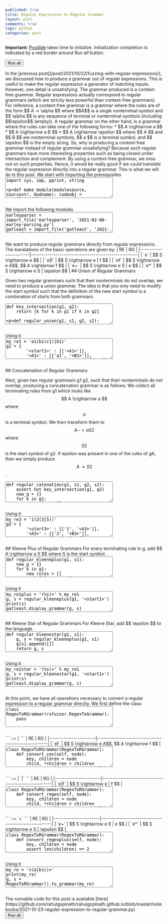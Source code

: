 ```yaml
---
published: true
title: Regular Expression to Regular Grammar
layout: post
comments: true
tags: python
categories: post
---
```

<script type="text/javascript">window.languagePluginUrl='/resources/pyodide/full/3.9/';</script>
<script src="/resources/pyodide/full/3.9/pyodide.js"></script>
<link rel="stylesheet" type="text/css" media="all" href="/resources/skulpt/css/codemirror.css">
<link rel="stylesheet" type="text/css" media="all" href="/resources/skulpt/css/solarized.css">
<link rel="stylesheet" type="text/css" media="all" href="/resources/skulpt/css/env/editor.css">

<script src="/resources/skulpt/js/codemirrorepl.js" type="text/javascript"></script>
<script src="/resources/skulpt/js/python.js" type="text/javascript"></script>
<script src="/resources/pyodide/js/env/editor.js" type="text/javascript"></script>

**Important:** [Pyodide](https://pyodide.readthedocs.io/en/latest/) takes time to initialize.
Initialization completion is indicated by a red border around *Run all* button.
<form name='python_run_form'>
<button type="button" name="python_run_all">Run all</button>
</form>
In the [previous post](/post/2021/10/22/fuzzing-with-regular-expressions/), we
discussed how to produce a grammar out of regular expressions. This is
useful to make the regular expression a generator of matching inputs. However,
one detail is unsatisfying. The grammar produced is a context-free grammar.
Regular expressions actually correspond to regular grammars (which
are strictly less powerful than context-free grammars).
For reference, a context-free grammar is a grammar where the rules are of
the form $$ A -> \alpha $$ where $$A$$ is a single nonterminal symbol and
$$ \alpha $$ is any sequence of terminal or nonterminal symbols
(including $$\epsilon$$ (empty)).
A regular grammar on the other hand, is a grammar where the rules can take one
of the following forms:
* $$ A \rightarrow a $$
* $$ A \rightarrow a B $$
* $$ A \rightarrow \epsilon $$
where $$ A $$  and $$ B $$ are nonterminal symbols, $$ a $$ is a terminal
symbol, and $$ \epsilon $$ is the empty string.
So, why is producing a context-free grammar instead of regular grammar
unsatisfying? Because such regular grammars have more interesting properties
such as being closed under intersection and complement. By using a
context-free grammar, we miss out on such properties.
Hence, it would be really good if we could
translate the regular expression directly into a regular grammar. This is what
we will do in this post.
We start with importing the prerequisites

<!--
############
import sys, imp, pprint, string

def make_module(modulesource, sourcestr, modname):
    codeobj = compile(modulesource, sourcestr, 'exec')
    newmodule = imp.new_module(modname)
    exec(codeobj, newmodule.__dict__)
    return newmodule

def import_file(name, location):
    if "pyodide" in sys.modules:
        import pyodide
        github_repo = 'https://raw.githubusercontent.com/'
        my_repo =  'rahulgopinath/rahulgopinath.github.io'
        module_loc = github_repo + my_repo + '/master/notebooks/%s' % location
        module_str = pyodide.open_url(module_loc).getvalue()
    else:
        module_loc = './notebooks/%s' % location
        with open(module_loc, encoding='utf8') as f:
            module_str = f.read()
    return make_module(module_str, module_loc, name)

############
-->
<form name='python_run_form'>
<textarea cols="40" rows="4" name='python_edit'>
import sys, imp, pprint, string

def make_module(modulesource, sourcestr, modname):
    codeobj = compile(modulesource, sourcestr, &#x27;exec&#x27;)
    newmodule = imp.new_module(modname)
    exec(codeobj, newmodule.__dict__)
    return newmodule

def import_file(name, location):
    if &quot;pyodide&quot; in sys.modules:
        import pyodide
        github_repo = &#x27;https://raw.githubusercontent.com/&#x27;
        my_repo =  &#x27;rahulgopinath/rahulgopinath.github.io&#x27;
        module_loc = github_repo + my_repo + &#x27;/master/notebooks/%s&#x27; % location
        module_str = pyodide.open_url(module_loc).getvalue()
    else:
        module_loc = &#x27;./notebooks/%s&#x27; % location
        with open(module_loc, encoding=&#x27;utf8&#x27;) as f:
            module_str = f.read()
    return make_module(module_str, module_loc, name)
</textarea><br />
<pre class='Output' name='python_output'></pre>
<div name='python_canvas'></div>
</form>
We import the following modules

<!--
############
earleyparser = import_file('earleyparser', '2021-02-06-earley-parsing.py')
gatleast = import_file('gatleast', '2021-09-09-fault-inducing-grammar.py')
fuzzer = import_file('fuzzer', '2019-05-28-simplefuzzer-01.py')
rxfuzzer = import_file('rxfuzzer', '2021-10-22-fuzzing-with-regular-expressions.py')

############
-->
<form name='python_run_form'>
<textarea cols="40" rows="4" name='python_edit'>
earleyparser = import_file(&#x27;earleyparser&#x27;, &#x27;2021-02-06-earley-parsing.py&#x27;)
gatleast = import_file(&#x27;gatleast&#x27;, &#x27;2021-09-09-fault-inducing-grammar.py&#x27;)
fuzzer = import_file(&#x27;fuzzer&#x27;, &#x27;2019-05-28-simplefuzzer-01.py&#x27;)
rxfuzzer = import_file(&#x27;rxfuzzer&#x27;, &#x27;2021-10-22-fuzzing-with-regular-expressions.py&#x27;)
</textarea><br />
<pre class='Output' name='python_output'></pre>
<div name='python_canvas'></div>
</form>
We want to produce regular grammars directly from regular expressions.
The translations of the basic operations are given by:
| RE                    | RG                                                  |
|-----------------------|-----------------------------------------------------|
| `e`                   | $$ S \rightarrow e $$                               |
| `e|f`                 | $$ S \rightarrow e | f $$                           |
| `ef`                  | $$ S \rightarrow e A$$, $$ A \rightarrow f $$       |
| `e+`                  | $$ S \rightarrow e S | e        $$                  |
| `e*`                  | $$ S \rightarrow e S | \epsilon $$                  |
## Union of Regular Grammars

Given two regular grammars such that their nonterminals do not overlap,
we need to produce a union grammar.
The idea is that you only need to modify the start symbol such that
the definition of the new start symbol is a combination of starts from both
grammars.

<!--
############
def key_intersection(g1, g2):
    return [k for k in g1 if k in g2]

def regular_union(g1, s1, g2, s2):
    assert not key_intersection(g1, g2)
    new_s = '<%s>' % (s1[1:-1] + s2[1:-1])
    assert new_s not in g1
    assert new_s not in g2
    return {**g1, **g2, **{new_s: (list(g1[s1]) + list(g2[s2]))}}, new_s

############
-->
<form name='python_run_form'>
<textarea cols="40" rows="4" name='python_edit'>
def key_intersection(g1, g2):
    return [k for k in g1 if k in g2]

def regular_union(g1, s1, g2, s2):
    assert not key_intersection(g1, g2)
    new_s = &#x27;&lt;%s&gt;&#x27; % (s1[1:-1] + s2[1:-1])
    assert new_s not in g1
    assert new_s not in g2
    return {**g1, **g2, **{new_s: (list(g1[s1]) + list(g2[s2]))}}, new_s
</textarea><br />
<pre class='Output' name='python_output'></pre>
<div name='python_canvas'></div>
</form>
Using it

<!--
############
my_re1 = 'a1(b1(c1)|b1)'
g1 = {
        '<start1>' : [['<A1>']],
        '<A1>' : [['a1', '<B1>']],
        '<B1>' : [['b1','<C1>'], ['b1']],
        '<C1>' : [['c1']]
        }
my_re2 = 'a2(b2)|a2'
g2 = {
        '<start2>' : [['<A2>']],
        '<A2>' : [['a2', '<B2>'], ['a2']],
        '<B2>' : [['b2']]
        }
g, s = regular_union(g1, '<start1>', g2, '<start2>')
print(s)
gatleast.display_grammar(g, s)
# check it has worked
import re
rgf = fuzzer.LimitFuzzer(g)
for i in range(10):
    v = rgf.fuzz(s)
    assert re.match(my_re1, v) or re.match(my_re2, v), v

############
-->
<form name='python_run_form'>
<textarea cols="40" rows="4" name='python_edit'>
my_re1 = &#x27;a1(b1(c1)|b1)&#x27;
g1 = {
        &#x27;&lt;start1&gt;&#x27; : [[&#x27;&lt;A1&gt;&#x27;]],
        &#x27;&lt;A1&gt;&#x27; : [[&#x27;a1&#x27;, &#x27;&lt;B1&gt;&#x27;]],
        &#x27;&lt;B1&gt;&#x27; : [[&#x27;b1&#x27;,&#x27;&lt;C1&gt;&#x27;], [&#x27;b1&#x27;]],
        &#x27;&lt;C1&gt;&#x27; : [[&#x27;c1&#x27;]]
        }
my_re2 = &#x27;a2(b2)|a2&#x27;
g2 = {
        &#x27;&lt;start2&gt;&#x27; : [[&#x27;&lt;A2&gt;&#x27;]],
        &#x27;&lt;A2&gt;&#x27; : [[&#x27;a2&#x27;, &#x27;&lt;B2&gt;&#x27;], [&#x27;a2&#x27;]],
        &#x27;&lt;B2&gt;&#x27; : [[&#x27;b2&#x27;]]
        }
g, s = regular_union(g1, &#x27;&lt;start1&gt;&#x27;, g2, &#x27;&lt;start2&gt;&#x27;)
print(s)
gatleast.display_grammar(g, s)
# check it has worked
import re
rgf = fuzzer.LimitFuzzer(g)
for i in range(10):
    v = rgf.fuzz(s)
    assert re.match(my_re1, v) or re.match(my_re2, v), v
</textarea><br />
<pre class='Output' name='python_output'></pre>
<div name='python_canvas'></div>
</form>
## Concatenation of Regular Grammars

Next, given two regular grammars g1 g2, such that
their nonterminals do not overlap, producing a concatenation grammar is as
follows: We collect all terminating rules from g1 which looks like
$$ A \\rightarrow a $$ where
$$ a $$ is a terminal symbol. We then transform them to $$ A -> a S2 $$
where $$ S2 $$ is the start symbol of g2. If epsilon was present in one of the
rules of gA, then we simply produce $$ A \rightarrow S2 $$.

<!--
############
def regular_catenation(g1, s1, g2, s2):
    assert not key_intersection(g1, g2)
    new_g = {}
    for k in g1:
        new_rules = []
        new_g[k] = new_rules
        for r in g1[k]:
            if len(r) == 0: # epsilon
                #new_rules.extend(g2[s2])
                new_rules.append([s2])
            elif len(r) == 1 and not fuzzer.is_nonterminal(r[0]):
                new_rules.append(r + [s2])
            else:
                new_rules.append(r)
    return {**g2, **new_g}, s1

############
-->
<form name='python_run_form'>
<textarea cols="40" rows="4" name='python_edit'>
def regular_catenation(g1, s1, g2, s2):
    assert not key_intersection(g1, g2)
    new_g = {}
    for k in g1:
        new_rules = []
        new_g[k] = new_rules
        for r in g1[k]:
            if len(r) == 0: # epsilon
                #new_rules.extend(g2[s2])
                new_rules.append([s2])
            elif len(r) == 1 and not fuzzer.is_nonterminal(r[0]):
                new_rules.append(r + [s2])
            else:
                new_rules.append(r)
    return {**g2, **new_g}, s1
</textarea><br />
<pre class='Output' name='python_output'></pre>
<div name='python_canvas'></div>
</form>
Using it

<!--
############
my_re3 = '1(2(3|5))'
g3 = {
        '<start3>' : [['1', '<A3>']],
        '<A3>' : [['2', '<B3>']],
        '<B3>' : [['3'], ['5']]
        }
my_re4 = 'a(b(c|d)|b)'
g4 = {
        '<start4>' : [['a', '<A4>']],
        '<A4>' : [['b', '<B4>'], ['b']],
        '<B4>' : [['c'], ['d']]
        }
g, s = regular_catenation(g3, '<start3>', g4, '<start4>')
print(s)
gatleast.display_grammar(g, s)
# check it has worked
import re
rgf = fuzzer.LimitFuzzer(g)
for i in range(10):
    v = rgf.fuzz(s)
    assert re.match(my_re3 + my_re4, v), v

############
-->
<form name='python_run_form'>
<textarea cols="40" rows="4" name='python_edit'>
my_re3 = &#x27;1(2(3|5))&#x27;
g3 = {
        &#x27;&lt;start3&gt;&#x27; : [[&#x27;1&#x27;, &#x27;&lt;A3&gt;&#x27;]],
        &#x27;&lt;A3&gt;&#x27; : [[&#x27;2&#x27;, &#x27;&lt;B3&gt;&#x27;]],
        &#x27;&lt;B3&gt;&#x27; : [[&#x27;3&#x27;], [&#x27;5&#x27;]]
        }
my_re4 = &#x27;a(b(c|d)|b)&#x27;
g4 = {
        &#x27;&lt;start4&gt;&#x27; : [[&#x27;a&#x27;, &#x27;&lt;A4&gt;&#x27;]],
        &#x27;&lt;A4&gt;&#x27; : [[&#x27;b&#x27;, &#x27;&lt;B4&gt;&#x27;], [&#x27;b&#x27;]],
        &#x27;&lt;B4&gt;&#x27; : [[&#x27;c&#x27;], [&#x27;d&#x27;]]
        }
g, s = regular_catenation(g3, &#x27;&lt;start3&gt;&#x27;, g4, &#x27;&lt;start4&gt;&#x27;)
print(s)
gatleast.display_grammar(g, s)
# check it has worked
import re
rgf = fuzzer.LimitFuzzer(g)
for i in range(10):
    v = rgf.fuzz(s)
    assert re.match(my_re3 + my_re4, v), v
</textarea><br />
<pre class='Output' name='python_output'></pre>
<div name='python_canvas'></div>
</form>
## Kleene Plus of Regular Grammars
For every terminating rule in g, add $$ A \rightarrow a S $$ where S is the
start symbol.

<!--
############
def regular_kleeneplus(g1, s1):
    new_g = {}
    for k in g1:
        new_rules = []
        new_g[k] = new_rules
        for r in g1[k]:
            if len(r) == 0: # epsilon
                new_rules.append([])
                #new_rules.extend(g1[s2])
                new_rules.append([s1])
            elif len(r) == 1 and not fuzzer.is_nonterminal(r[0]):
                new_rules.append(r)
                new_rules.append(r + [s1])
            else:
                new_rules.append(r)
    return new_g, s1

############
-->
<form name='python_run_form'>
<textarea cols="40" rows="4" name='python_edit'>
def regular_kleeneplus(g1, s1):
    new_g = {}
    for k in g1:
        new_rules = []
        new_g[k] = new_rules
        for r in g1[k]:
            if len(r) == 0: # epsilon
                new_rules.append([])
                #new_rules.extend(g1[s2])
                new_rules.append([s1])
            elif len(r) == 1 and not fuzzer.is_nonterminal(r[0]):
                new_rules.append(r)
                new_rules.append(r + [s1])
            else:
                new_rules.append(r)
    return new_g, s1
</textarea><br />
<pre class='Output' name='python_output'></pre>
<div name='python_canvas'></div>
</form>
Using it

<!--
############
my_re1plus = '(%s)+' % my_re1
g, s = regular_kleeneplus(g1, '<start1>')
print(s)
gatleast.display_grammar(g, s)
# check it has worked
import re
rgf = fuzzer.LimitFuzzer(g)
for i in range(10):
    v = rgf.fuzz(s)
    assert re.match(my_re1plus, v), v

############
-->
<form name='python_run_form'>
<textarea cols="40" rows="4" name='python_edit'>
my_re1plus = &#x27;(%s)+&#x27; % my_re1
g, s = regular_kleeneplus(g1, &#x27;&lt;start1&gt;&#x27;)
print(s)
gatleast.display_grammar(g, s)
# check it has worked
import re
rgf = fuzzer.LimitFuzzer(g)
for i in range(10):
    v = rgf.fuzz(s)
    assert re.match(my_re1plus, v), v
</textarea><br />
<pre class='Output' name='python_output'></pre>
<div name='python_canvas'></div>
</form>
## Kleene Star of Regular Grammars
For Kleene Star, add $$ \epsilon $$ to the language.

<!--
############
def regular_kleenestar(g1, s1):
    g, s = regular_kleeneplus(g1, s1)
    g[s].append([])
    return g, s

############
-->
<form name='python_run_form'>
<textarea cols="40" rows="4" name='python_edit'>
def regular_kleenestar(g1, s1):
    g, s = regular_kleeneplus(g1, s1)
    g[s].append([])
    return g, s
</textarea><br />
<pre class='Output' name='python_output'></pre>
<div name='python_canvas'></div>
</form>
Using it

<!--
############
my_re1star = '(%s)+' % my_re1
g, s = regular_kleenestar(g1, '<start1>')
print(s)
gatleast.display_grammar(g, s)
# check it has worked
import re
rgf = fuzzer.LimitFuzzer(g)
for i in range(10):
    v = rgf.fuzz(s)
    assert (re.match(my_re1star, v) or v == ''), v

############
-->
<form name='python_run_form'>
<textarea cols="40" rows="4" name='python_edit'>
my_re1star = &#x27;(%s)+&#x27; % my_re1
g, s = regular_kleenestar(g1, &#x27;&lt;start1&gt;&#x27;)
print(s)
gatleast.display_grammar(g, s)
# check it has worked
import re
rgf = fuzzer.LimitFuzzer(g)
for i in range(10):
    v = rgf.fuzz(s)
    assert (re.match(my_re1star, v) or v == &#x27;&#x27;), v
</textarea><br />
<pre class='Output' name='python_output'></pre>
<div name='python_canvas'></div>
</form>
At this point, we have all operations  necessary to convert a regular
expression to a regular grammar directly. We first define the class

<!--
############
class RegexToRGrammar(rxfuzzer.RegexToGrammar):
    pass

############
-->
<form name='python_run_form'>
<textarea cols="40" rows="4" name='python_edit'>
class RegexToRGrammar(rxfuzzer.RegexToGrammar):
    pass
</textarea><br />
<pre class='Output' name='python_output'></pre>
<div name='python_canvas'></div>
</form>
```
 <cex>   ::= <exp>
           | <exp> <cex> 
```
| RE                    | RG                                                  |
|-----------------------|-----------------------------------------------------|
| `ef`                  | $$ S \rightarrow e A$$, $$ A \rightarrow f $$       |

<!--
############
class RegexToRGrammar(RegexToRGrammar):
    def convert_cex(self, node):
        key, children = node
        child, *children = children
        g1, s1 = self.convert_exp(child)
        if children:
            assert len(children) == 1
            g2, key2 = self.convert_cex(children[0])
            g, s = regular_catenation(g1, s1, g2, key2)
            return g, s
        else:
            return g1, s1

############
-->
<form name='python_run_form'>
<textarea cols="40" rows="4" name='python_edit'>
class RegexToRGrammar(RegexToRGrammar):
    def convert_cex(self, node):
        key, children = node
        child, *children = children
        g1, s1 = self.convert_exp(child)
        if children:
            assert len(children) == 1
            g2, key2 = self.convert_cex(children[0])
            g, s = regular_catenation(g1, s1, g2, key2)
            return g, s
        else:
            return g1, s1
</textarea><br />
<pre class='Output' name='python_output'></pre>
<div name='python_canvas'></div>
</form>
```
  <regex> ::= <cex>
            | <cex> `|` <regex>
```
| RE                    | RG                                                  |
|-----------------------|-----------------------------------------------------|
| `e|f`                 | $$ S \rightarrow e | f $$                           |

<!--
############
class RegexToRGrammar(RegexToRGrammar):
    def convert_regex(self, node):
        key, children = node
        child, *children = children
        g1, s1 = self.convert_cex(child)
        if not children: return g1, s1
        if len(children) == 2:
            g2, s2 = self.convert_regex(children[1])
            g, s = regular_union(g1, s1, g2, s2)
            return g, s
        else:
            assert len(children) == 1
            g1[s1].append([])
            return g1, s1

############
-->
<form name='python_run_form'>
<textarea cols="40" rows="4" name='python_edit'>
class RegexToRGrammar(RegexToRGrammar):
    def convert_regex(self, node):
        key, children = node
        child, *children = children
        g1, s1 = self.convert_cex(child)
        if not children: return g1, s1
        if len(children) == 2:
            g2, s2 = self.convert_regex(children[1])
            g, s = regular_union(g1, s1, g2, s2)
            return g, s
        else:
            assert len(children) == 1
            g1[s1].append([])
            return g1, s1
</textarea><br />
<pre class='Output' name='python_output'></pre>
<div name='python_canvas'></div>
</form>
```
   <regexplus> ::= <unitexp> `+`
```
| RE                    | RG                                                  |
|-----------------------|-----------------------------------------------------|
| `e+`                  | $$ S \rightarrow e S | e        $$                  |
| `e*`                  | $$ S \rightarrow e S | \epsilon $$                  |

<!--
############
class RegexToRGrammar(RegexToRGrammar):
    def convert_regexplus(self, node):
        key, children = node
        assert len(children) == 2
        g, s = self.convert_unitexp(children[0])
        return regular_kleeneplus(g, s)

    def convert_regexstar(self, node):
        key, children = node
        assert len(children) == 2
        g, s = self.convert_unitexp(children[0])
        return regular_kleenestar(g, s)


############
-->
<form name='python_run_form'>
<textarea cols="40" rows="4" name='python_edit'>
class RegexToRGrammar(RegexToRGrammar):
    def convert_regexplus(self, node):
        key, children = node
        assert len(children) == 2
        g, s = self.convert_unitexp(children[0])
        return regular_kleeneplus(g, s)

    def convert_regexstar(self, node):
        key, children = node
        assert len(children) == 2
        g, s = self.convert_unitexp(children[0])
        return regular_kleenestar(g, s)
</textarea><br />
<pre class='Output' name='python_output'></pre>
<div name='python_canvas'></div>
</form>
Using it

<!--
############
my_re = 'x(a|b|c)+'
print(my_re)
g, s = RegexToRGrammar().to_grammar(my_re)
gatleast.display_grammar(g, s)
# check it has worked
import re
rgf = fuzzer.LimitFuzzer(g)
for i in range(10):
    v = rgf.fuzz(s)
    print(repr(v))
    assert re.match(my_re, v), v

############
-->
<form name='python_run_form'>
<textarea cols="40" rows="4" name='python_edit'>
my_re = &#x27;x(a|b|c)+&#x27;
print(my_re)
g, s = RegexToRGrammar().to_grammar(my_re)
gatleast.display_grammar(g, s)
# check it has worked
import re
rgf = fuzzer.LimitFuzzer(g)
for i in range(10):
    v = rgf.fuzz(s)
    print(repr(v))
    assert re.match(my_re, v), v
</textarea><br />
<pre class='Output' name='python_output'></pre>
<div name='python_canvas'></div>
</form>
The runnable code for this post is available [here](https://github.com/rahulgopinath/rahulgopinath.github.io/blob/master/notebooks/2021-10-23-regular-expression-to-regular-grammar.py)

<form name='python_run_form'>
<button type="button" name="python_run_all">Run all</button>
</form>
